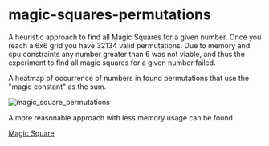 # magic-squares-permutations
A heuristic approach to find all Magic Squares for a given number. Once you reach a 6x6 grid you have 32134 valid permutations. Due to memory and cpu constraints any number greater than 6 was not viable, and thus the experiment to find all magic squares for a given number failed.

A heatmap of occurrence of numbers in found permutations that use the "magic constant" as the sum.

![magic_square_permutations](https://github.com/ondapc/magic-square-permutations/assets/26459137/b5c3e5ff-2084-4b3c-b001-4ffef94321a1)

A more reasonable approach with less memory usage can be found

[Magic Square](https://github.com/ondapc/magic-square)



